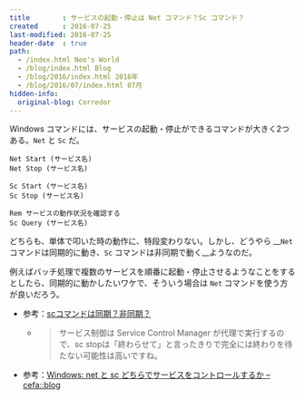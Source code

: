 ```yaml
---
title        : サービスの起動・停止は Net コマンド？Sc コマンド？
created      : 2016-07-25
last-modified: 2016-07-25
header-date  : true
path:
  - /index.html Neo's World
  - /blog/index.html Blog
  - /blog/2016/index.html 2016年
  - /blog/2016/07/index.html 07月
hidden-info:
  original-blog: Corredor
---
```


Windows コマンドには、サービスの起動・停止ができるコマンドが大きく2つある。`Net` と `Sc` だ。

```dosbatch
Net Start (サービス名)
Net Stop (サービス名)

Sc Start (サービス名)
Sc Stop (サービス名)

Rem サービスの動作状況を確認する
Sc Query (サービス名)
```

どちらも、単体で叩いた時の動作に、特段変わりない。しかし、どうやら __`Net` コマンドは同期的に動き、`Sc` コマンドは非同期で動く__ようなのだ。

例えばバッチ処理で複数のサービスを順番に起動・停止させるようなことをするとしたら、同期的に動かしたいワケで、そういう場合は `Net` コマンドを使う方が良いだろう。

- 参考：[scコマンドは同期？非同期？](https://social.msdn.microsoft.com/Forums/ja-JP/1a46ed75-13f3-495f-8497-764d234e8b7d/sc?forum=windowsgeneraldevelopmentissuesja)
  - > サービス制御は Service Control Manager が代理で実行するので、sc stopは「終わらせて」と言ったきりで完全には終わりを待たない可能性は高いですね。
- 参考：[Windows: net と sc どちらでサービスをコントロールするか – cefa::blog](http://cefa.sakura.ne.jp/cefablog/2012/01/22/windows-net%E3%81%A8sc%E3%81%A9%E3%81%A1%E3%82%89%E3%81%A7%E3%82%B5%E3%83%BC%E3%83%93%E3%82%B9%E3%82%92%E3%82%B3%E3%83%B3%E3%83%88%E3%83%AD%E3%83%BC%E3%83%AB%E3%81%99%E3%82%8B%E3%81%8B/)
